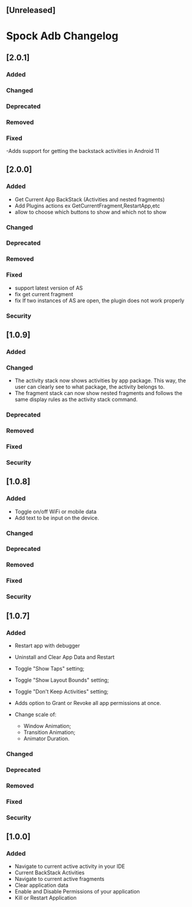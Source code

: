 <!-- Keep a Changelog guide -> https://keepachangelog.com -->

## [Unreleased]

# Spock Adb Changelog
## [2.0.1]
### Added

### Changed

### Deprecated

### Removed

### Fixed
-Adds support for getting the backstack activities in Android 11

## [2.0.0]
### Added
- Get Current App BackStack (Activities and nested fragments)
- Add Plugins actions ex GetCurrentFragment,RestartApp,etc
- allow to choose which buttons to show and which not to show
### Changed

### Deprecated

### Removed

### Fixed

- support latest version of AS
- fix get current fragment
- fix If two instances of AS are open, the plugin does not work properly
### Security
## [1.0.9]
### Added

### Changed
- The activity stack now shows activities by app package. This way, the user can clearly see to what package, the activity belongs to.
- The fragment stack can now show nested fragments and follows the same display rules as the activity stack command.
### Deprecated

### Removed

### Fixed

### Security
## [1.0.8]
### Added
- Toggle on/off WiFi or mobile data
- Add text to be input on the device.
### Changed

### Deprecated

### Removed

### Fixed

### Security
## [1.0.7]
### Added
- Restart app with debugger 
- Uninstall and Clear App Data and Restart
- Toggle "Show Taps" setting;
- Toggle "Show Layout Bounds" setting;
- Toggle "Don't Keep Activities" setting;
- Adds option to Grant or Revoke all app permissions at once.

- Change scale of:
    - Window Animation;
    - Transition Animation;
    - Animator Duration.
### Changed

### Deprecated

### Removed

### Fixed

### Security
    
## [1.0.0]
### Added
- Navigate to current active activity in your IDE
- Current BackStack Activities
- Navigate to current active fragments
- Clear application data
- Enable and Disable Permissions of your application
- Kill or Restart Application
